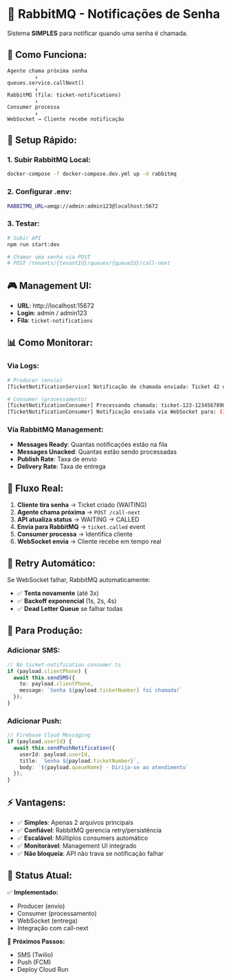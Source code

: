 # 🐰 RabbitMQ - Notificações de Senha

Sistema **SIMPLES** para notificar quando uma senha é chamada.

## 🎯 **Como Funciona:**

```
Agente chama próxima senha
         ↓
queues.service.callNext()
         ↓
RabbitMQ (fila: ticket-notifications)
         ↓ 
Consumer processa
         ↓
WebSocket → Cliente recebe notificação
```

## 🔧 **Setup Rápido:**

### 1. **Subir RabbitMQ Local:**
```bash
docker-compose -f docker-compose.dev.yml up -d rabbitmq
```

### 2. **Configurar .env:**
```bash
RABBITMQ_URL=amqp://admin:admin123@localhost:5672
```

### 3. **Testar:**
```bash
# Subir API
npm run start:dev

# Chamar uma senha via POST
# POST /tenants/{tenantId}/queues/{queueId}/call-next
```

## 🎮 **Management UI:**
- **URL**: http://localhost:15672
- **Login**: admin / admin123
- **Fila**: `ticket-notifications`

## 📊 **Como Monitorar:**

### **Via Logs:**
```bash
# Producer (envio)
[TicketNotificationService] Notificação de chamada enviada: Ticket 42 da Recepção

# Consumer (processamento)
[TicketNotificationConsumer] Processando chamada: ticket-123-1234567890
[TicketNotificationConsumer] Notificação enviada via WebSocket para: (11) 99999-1111
```

### **Via RabbitMQ Management:**
- **Messages Ready**: Quantas notificações estão na fila
- **Messages Unacked**: Quantas estão sendo processadas
- **Publish Rate**: Taxa de envio
- **Delivery Rate**: Taxa de entrega

## 🚀 **Fluxo Real:**

1. **Cliente tira senha** → Ticket criado (WAITING)
2. **Agente chama próxima** → `POST /call-next`
3. **API atualiza status** → WAITING → CALLED
4. **Envia para RabbitMQ** → `ticket.called` event
5. **Consumer processa** → Identifica cliente
6. **WebSocket envia** → Cliente recebe em tempo real

## 🔄 **Retry Automático:**

Se WebSocket falhar, RabbitMQ automaticamente:
- ✅ **Tenta novamente** (até 3x)
- ✅ **Backoff exponencial** (1s, 2s, 4s)
- ✅ **Dead Letter Queue** se falhar todas

## 📱 **Para Produção:**

### **Adicionar SMS:**
```typescript
// No ticket-notification.consumer.ts
if (payload.clientPhone) {
  await this.sendSMS({
    to: payload.clientPhone,
    message: `Senha ${payload.ticketNumber} foi chamada!`
  });
}
```

### **Adicionar Push:**
```typescript
// Firebase Cloud Messaging
if (payload.userId) {
  await this.sendPushNotification({
    userId: payload.userId,
    title: `Senha ${payload.ticketNumber}`,
    body: `${payload.queueName} - Dirija-se ao atendimento`
  });
}
```

## ⚡ **Vantagens:**

- ✅ **Simples**: Apenas 2 arquivos principais
- ✅ **Confiável**: RabbitMQ gerencia retry/persistência
- ✅ **Escalável**: Múltiplos consumers automático
- ✅ **Monitorável**: Management UI integrado
- ✅ **Não bloqueia**: API não trava se notificação falhar

## 🎯 **Status Atual:**

✅ **Implementado:**
- Producer (envio)
- Consumer (processamento)
- WebSocket (entrega)
- Integração com call-next

🔄 **Próximos Passos:**
- SMS (Twilio)
- Push (FCM)
- Deploy Cloud Run

